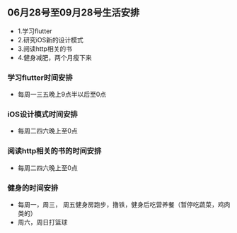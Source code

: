 ## 06月28号至09月28号生活安排
- 1.学习flutter
- 2.研究iOS新的设计模式
- 3.阅读http相关的书
- 4.健身减肥，两个月瘦下来

### 学习flutter时间安排
- 每周一三五晚上9点半以后至0点

### iOS设计模式时间安排
- 每周二四六晚上至0点

### 阅读http相关的书的时间安排
- 每周二四六晚上至0点

### 健身的时间安排
	
-  每周一，周三， 周五健身房跑步，撸铁，健身后吃营养餐（暂停吃蔬菜，鸡肉类的）
-  周六，周日打篮球
